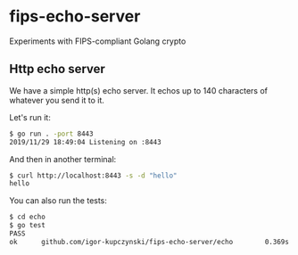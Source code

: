 # fips-echo-server

Experiments with FIPS-compliant Golang crypto

 ## Http echo server

We have a simple http(s) echo server. It echos up to 140 characters of whatever you send it to it.

Let's run it:
```sh
$ go run . -port 8443
2019/11/29 18:49:04 Listening on :8443
```

And then in another terminal:
```sh
$ curl http://localhost:8443 -s -d "hello"
hello
```

You can also run the tests:
```sh
$ cd echo     
$ go test
PASS
ok      github.com/igor-kupczynski/fips-echo-server/echo        0.369s
```
